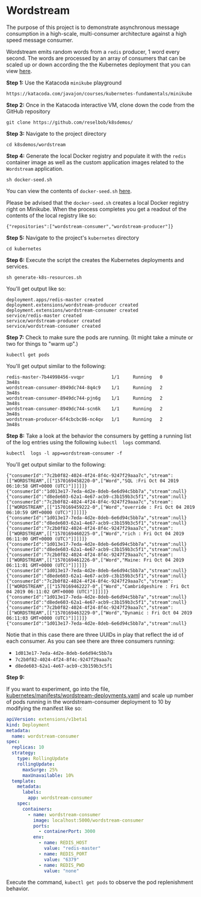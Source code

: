 # Wordstream

The purpose of this project is to demonstrate asynchronous message consumption in a high-scale, multi-consumer architecture against a
high speed message consumer.

Wordstream emits random words from a `redis` producer, 1 word every second. The words are processed by an array of consumers that
can be scaled up or down according the the Kubernetes deployment that you can view [here](kubernetes/manifests/wordstream-deployment.yaml).

**Step 1:** Use the Katacoda `minikube` playground

`https://katacoda.com/javajon/courses/kubernetes-fundamentals/minikube`

**Step 2:** Once in the Katacoda interactive VM, clone down the code from the GitHub repository

`git clone https://github.com/reselbob/k8sdemos/`

**Step 3:** Navigate to the project directory

`cd k8sdemos/wordstream`

**Step 4:** Generate the local Docker registry and populate it with the `redis` container image
as well as the custom application images related to the `Wordstream` application.

`sh docker-seed.sh`

You can view the contents of `docker-seed.sh` [here](docker-seed.sh).

Please be advised that the `docker-seed.sh` creates a local Docker registry right on Minikube. When the process completes
you get a readout of the contents of the local registry like so:

`{"repositories":["wordstream-consumer","wordstream-producer"]}`

**Step 5:** Navigate to the project's `kubernetes` directory

`cd kubernetes`

**Step 6:** Execute the script the creates the Kubernetes deployments and services.

`sh generate-k8s-resources.sh`

You'll get output like so:

```text
deployment.apps/redis-master created
deployment.extensions/wordstream-producer created
deployment.extensions/wordstream-consumer created
service/redis-master created
service/wordstream-producer created
service/wordstream-consumer created
```

**Step 7:** Check to make sure the pods are running. (It might take a minute or two for things
to "warm up".)

`kubectl get pods`

You'll get output similar to the following:

```text
redis-master-7b44998456-vvqpr          1/1     Running   0          3m48s
wordstream-consumer-8949dc744-8q4c9    1/1     Running   2          3m48s
wordstream-consumer-8949dc744-pjn6g    1/1     Running   2          3m48s
wordstream-consumer-8949dc744-scn6k    1/1     Running   2          3m48s
wordstream-producer-6f4cbcbc86-nc4qv   1/1     Running   2          3m48s
```

**Step 8:** Take a look at the behavior the consumers by getting a running list of the log
entries using the following `kubectl  logs` command.

`kubectl  logs -l app=wordstream-consumer -f`

You'll get output similar to the following:

```text
{"consumerId":"7c2b0f82-4024-4f24-8f4c-9247f29aaa7c","stream":[["WORDSTREAM",[["1570169458220-0",["Word","SQL :Fri Oct 04 2019 06:10:58 GMT+0000 (UTC)"]]]]]}
{"consumerId":"1d013e17-7eda-4d2e-8deb-6e6d94c5bb7a","stream":null}
{"consumerId":"d8ede603-62a1-4e67-acb9-c3b159b3c5f1","stream":null}
{"consumerId":"7c2b0f82-4024-4f24-8f4c-9247f29aaa7c","stream":[["WORDSTREAM",[["1570169459222-0",["Word","override : Fri Oct 04 2019 06:10:59 GMT+0000 (UTC)"]]]]]}
{"consumerId":"1d013e17-7eda-4d2e-8deb-6e6d94c5bb7a","stream":null}
{"consumerId":"d8ede603-62a1-4e67-acb9-c3b159b3c5f1","stream":null}
{"consumerId":"7c2b0f82-4024-4f24-8f4c-9247f29aaa7c","stream":[["WORDSTREAM",[["1570169460225-0",["Word","rich : Fri Oct 04 2019 06:11:00 GMT+0000 (UTC)"]]]]]}
{"consumerId":"1d013e17-7eda-4d2e-8deb-6e6d94c5bb7a","stream":null}
{"consumerId":"d8ede603-62a1-4e67-acb9-c3b159b3c5f1","stream":null}
{"consumerId":"7c2b0f82-4024-4f24-8f4c-9247f29aaa7c","stream":[["WORDSTREAM",[["1570169461226-0",["Word","Maine: Fri Oct 04 2019 06:11:01 GMT+0000 (UTC)"]]]]]}
{"consumerId":"1d013e17-7eda-4d2e-8deb-6e6d94c5bb7a","stream":null}
{"consumerId":"d8ede603-62a1-4e67-acb9-c3b159b3c5f1","stream":null}
{"consumerId":"7c2b0f82-4024-4f24-8f4c-9247f29aaa7c","stream":[["WORDSTREAM",[["1570169462227-0",["Word","Cambridgeshire : Fri Oct 04 2019 06:11:02 GMT+0000 (UTC)"]]]]]}
{"consumerId":"1d013e17-7eda-4d2e-8deb-6e6d94c5bb7a","stream":null}
{"consumerId":"d8ede603-62a1-4e67-acb9-c3b159b3c5f1","stream":null}
{"consumerId":"7c2b0f82-4024-4f24-8f4c-9247f29aaa7c","stream":[["WORDSTREAM",[["1570169463229-0",["Word","Dynamic : Fri Oct 04 2019 06:11:03 GMT+0000 (UTC)"]]]]]}
{"consumerId":"1d013e17-7eda-4d2e-8deb-6e6d94c5bb7a","stream":null}
```
Notie that in this case there are three UUIDs in play that reflect the id of each consumer. As you
can see there are three consumers running:

* `1d013e17-7eda-4d2e-8deb-6e6d94c5bb7a`
* `7c2b0f82-4024-4f24-8f4c-9247f29aaa7c`
* `d8ede603-62a1-4e67-acb9-c3b159b3c5f1`

**Step 9:** 

If you want to experiment, go into the file, [kubernetes/manifests/wordstream-deployments.yaml](kubernetes/manifests/wordstream-deployment.yaml)
and scale up number of pods running in the wordstream-consumer deployment to 10 by modifying the manifest like so:

```yaml
apiVersion: extensions/v1beta1
kind: Deployment
metadata:
  name: wordstream-consumer
spec:
  replicas: 10
  strategy:
    type: RollingUpdate
    rollingUpdate:
      maxSurge: 25%
      maxUnavailable: 10%
  template:
    metadata:
      labels:
        app: wordstream-consumer
    spec:
      containers:
        - name: wordstream-consumer
          image: localhost:5000/wordstream-consumer
          ports:
            - containerPort: 3000
          env:
            - name: REDIS_HOST
              value: "redis-master"
            - name: REDIS_PORT
              value: "6379"
            - name: REDIS_PWD
              value: "none"
```

Execute the command, `kubectl get pods` to observe the pod replenishment behavior.